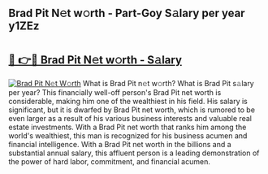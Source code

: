 ## Brad Pit N𝚎t w𝚘rth - Part-Goy S𝚊lary per year y1ZEz

# <h2><a href="http://gc2mnt.nevu.top/?p=Brad+Pit">🔗 👉🔴 Brad Pit N𝚎t w𝚘rth - S𝚊lary</a></h2>

[![Brad Pit N𝚎t W𝚘rth](https://i.imgur.com/Oavwk0R.jpeg)](http://gc2mnt.nevu.top/?p=Brad+Pit)
What is Brad Pit n𝚎t w𝚘rth? What is Brad Pit s𝚊lary per year?
This financially well-off person's Brad Pit net worth is considerable, making him one of the wealthiest in his field. His salary is significant, but it is dwarfed by Brad Pit net worth, which is rumored to be even larger as a result of his various business interests and valuable real estate investments. With a Brad Pit net worth that ranks him among the world's wealthiest, this man is recognized for his business acumen and financial intelligence. With a Brad Pit net worth in the billions and a substantial annual salary, this affluent person is a leading demonstration of the power of hard labor, commitment, and financial acumen.
